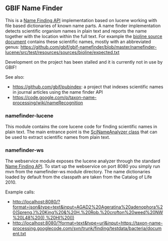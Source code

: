 GBIF Name Finder
--------------------------

This is a [Name Finding API](https://code.google.com/p/taxon-name-processing/wiki/NameFindingAPI) implementation based on lucene working with file based dictionaries of known name parts.
A name finder implementation detects scientific organism names in plain text and reports the name together with the location within the full text.
For example the [bioline source document](https://github.com/gbif/gbif-namefinder/blob/master/namefinder-lucene/src/test/resources/sources/bioline/document.txt) contains these scientific names, mostly with an abbreviated genus: https://github.com/gbif/gbif-namefinder/blob/master/namefinder-lucene/src/test/resources/sources/bioline/expected.txt

Development on the project has been stalled and it is currently not in use by GBIF!

See also:
 - https://github.com/gbif/pubindex: a project that indexes scientific names in journal articles using the name finder API
 - https://code.google.com/p/taxon-name-processing/wiki/nameRecognition


### namefinder-lucene
This module contains the core lucene code for finding scientific names in plain text. The main entrance point is the [SciNameAnalyzer class](https://github.com/gbif/gbif-namefinder/blob/master/namefinder-lucene/src/main/java/org/gbif/namefinder/analysis/sciname/SciNameAnalyzer.java) that can be used to extract scientific names from plain text.

### namefinder-ws
The webservice module exposes the lucene analyzer through the standard [Name Finding API](https://code.google.com/p/taxon-name-processing/wiki/NameFindingAPI).
To start up the webservice on port 8080 you simply run mvn from the namefinder-ws module directory. 
The name dictionaries loaded by default from the classpath are taken from the Catalog of Life 2010.

Example calls:
 - <http://localhost:8080/?format=json&type=text&input=AGAD2%20Ageratina%20adenophora%20(Spreng.)%20King%20&%20H.%20Rob.%20crofton%20weed%20NW%20L48%20(I),%20HI%20(I)>
 - <http://localhost:8080/?format=text&type=url&input=https://taxon-name-processing.googlecode.com/svn/trunk/finding/testdata/bacteria/document.txt>

